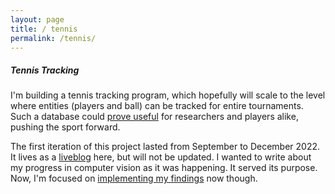 ```yaml
---
layout: page
title: / tennis
permalink: /tennis/
---
```

<h5>Tennis Tracking</h5>
I'm building a tennis tracking program, which hopefully will scale to the level where entities (players and ball) can be tracked for entire tournaments. Such a database could <a href = "https://hdsr.mitpress.mit.edu/pub/uy0zl4i1/release/4">prove useful</a> for researchers and players alike, pushing the sport forward. 
<p>
The first iteration of this project lasted from September to December 2022. It lives as a <a href="https://spazznolo.github.io/2022/09/16/tennis-liveblog.html">liveblog</a> here, but will not be updated. I wanted to write about my progress in computer vision as it was happening. It served its purpose. Now, I'm focused on <a href="https://spazznolo.github.io/2023/01/15/tennis-framework.html">implementing my findings</a> now though.
</p>